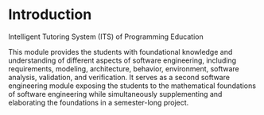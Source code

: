 # Introduction 

Intelligent Tutoring System (ITS) of Programming Education

<!--## Module Description-->

This module provides the students with foundational knowledge and understanding of different aspects of software engineering, including requirements, modeling, architecture, behavior, environment, software analysis, validation, and verification. It serves as a second software engineering module exposing the students to the mathematical foundations of software engineering while simultaneously supplementing and elaborating the foundations in a semester-long project.
 
<!-- ## Teaching team
**Lecturer**: [Abhik Roychoudhury](https://abhikrc.com/)  
**Co-Lecturer**: [Yannic Noller](https://yannicnoller.github.io/)  
**Tutors**:

- AY 2021/2022: [Zhiyu Fan](https://zhiyufan.github.io/), Kishore R, Jon Chua, Guo Ai
- AY 2022/2023: [Zhiyu Fan](https://zhiyufan.github.io/), Huang Zhenxin, Christopher Goh, Eris Jacey Masagaca, Ethan Noah Rozario

## Material Uploaded

All lecture materials for CS3213 (AY 2021/2022) have been uploaded; if you are interested in the resource, please check [Lecture](lecture.md) and [Lecture (Project)](lecture_p.md). Furthermore, we provide material for our semester-long project: a brief [overview](project/intro.md), the [workflow](project/workflow.md) through the framework, and the current [project topics](project/topics.md) that are available to the CS3213 students.

## Assessment Weightage

- **Project**: 45%
- **Final Assessment**: 40%
- **Midterm Assessment**: 15% -->